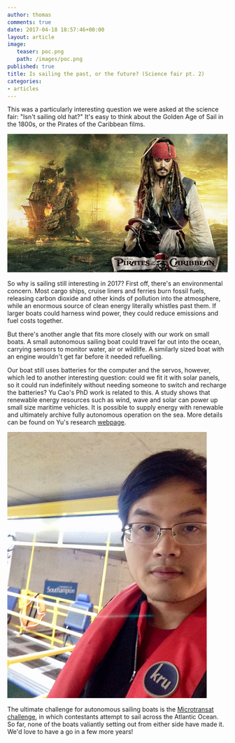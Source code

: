 ```yaml
---
author: thomas
comments: true
date: 2017-04-18 18:57:46+00:00
layout: article
image:
   teaser: poc.png
   path: /images/poc.png
published: true
title: Is sailing the past, or the future? (Science fair pt. 2)
categories:
- articles
---
```


This was a particularly interesting question we were asked at the science fair:
"Isn't sailing old hat?" It's easy to think about the Golden Age of Sail in the
1800s, or the Pirates of the Caribbean films.

![](/images/poc.png)

So why is sailing still interesting in 2017? First off, there's an environmental
concern. Most cargo ships, cruise liners and ferries burn fossil fuels, releasing
carbon dioxide and other kinds of pollution into the atmosphere, while an
enormous source of clean energy literally whistles past them. If larger boats
could harness wind power, they could reduce emissions and fuel costs together.

But there's another angle that fits more closely with our work on small boats.
A small autonomous sailing boat could travel far out into the ocean, carrying
sensors to monitor water, air or wildlife. A similarly sized boat with an engine
wouldn't get far before it needed refuelling.

Our boat still uses batteries for the computer and the servos, however, which
led to another interesting question: could we fit it with solar panels, so it
could run indefinitely without needing someone to switch and recharge the
batteries? Yu Cao's PhD work is related to this.
A study shows that renewable energy resources such as wind, wave and solar can power up small size maritime vehicles. It is possible to supply energy with renewable and ultimately archive fully autonomous operation on the sea. More details can be found on Yu's research [webpage](http://www.soton.ac.uk/~yc6n13).

![](/images/Yucaoprofile.jpg)



The ultimate challenge for autonomous sailing boats is the [Microtransat challenge](http://www.microtransat.org/),
in which contestants attempt to sail across the Atlantic Ocean. So far, none of
the boats valiantly setting out from either side have made it. We'd love to have
a go in a few more years!
